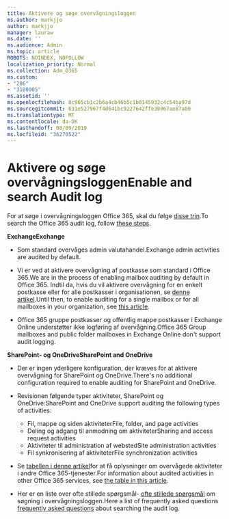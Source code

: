 ```yaml
---
title: Aktivere og søge overvågningsloggen
ms.author: markjjo
author: markjjo
manager: lauraw
ms.date: ''
ms.audience: Admin
ms.topic: article
ROBOTS: NOINDEX, NOFOLLOW
localization_priority: Normal
ms.collection: Adm_O365
ms.custom:
- "286"
- "3100005"
ms.assetid: ''
ms.openlocfilehash: 8c965cb1c2b6a4cb46b5c1b0145932c4c54ba97d
ms.sourcegitcommit: 631e527967f4d641bc9227642ffe38967ae87a00
ms.translationtype: MT
ms.contentlocale: da-DK
ms.lasthandoff: 08/09/2019
ms.locfileid: "36270522"
---
```

# <a name="enable-and-search-audit-log"></a><span data-ttu-id="4c7d7-102">Aktivere og søge overvågningsloggen</span><span class="sxs-lookup"><span data-stu-id="4c7d7-102">Enable and search Audit log</span></span>

<span data-ttu-id="4c7d7-103">For at søge i overvågningsloggen Office 365, skal du følge [disse trin](https://docs.microsoft.com/office365/securitycompliance/search-the-audit-log-in-security-and-compliance#search-the-audit-log).</span><span class="sxs-lookup"><span data-stu-id="4c7d7-103">To search the Office 365 audit log, follow [these steps](https://docs.microsoft.com/office365/securitycompliance/search-the-audit-log-in-security-and-compliance#search-the-audit-log).</span></span>

<span data-ttu-id="4c7d7-104">**Exchange**</span><span class="sxs-lookup"><span data-stu-id="4c7d7-104">**Exchange**</span></span>

- <span data-ttu-id="4c7d7-105">Som standard overvåges admin valutahandel.</span><span class="sxs-lookup"><span data-stu-id="4c7d7-105">Exchange admin activities are audited by default.</span></span>

- <span data-ttu-id="4c7d7-106">Vi er ved at aktivere overvågning af postkasse som standard i Office 365.</span><span class="sxs-lookup"><span data-stu-id="4c7d7-106">We are in the process of enabling mailbox auditing by default in Office 365.</span></span> <span data-ttu-id="4c7d7-107">Indtil da, hvis du vil aktivere overvågning for en enkelt postkasse eller for alle postkasser i organisationen, se [denne artikel](https://docs.microsoft.com/office365/securitycompliance/enable-mailbox-auditing).</span><span class="sxs-lookup"><span data-stu-id="4c7d7-107">Until then, to enable auditing for a single mailbox or for all mailboxes in your organization, see  [this article](https://docs.microsoft.com/office365/securitycompliance/enable-mailbox-auditing).</span></span>

- <span data-ttu-id="4c7d7-108">Office 365 gruppe postkasser og offentlig mappe postkasser i Exchange Online understøtter ikke logføring af overvågning.</span><span class="sxs-lookup"><span data-stu-id="4c7d7-108">Office 365 Group mailboxes and public folder mailboxes in Exchange Online don't support audit logging.</span></span>

<span data-ttu-id="4c7d7-109">**SharePoint- og OneDrive**</span><span class="sxs-lookup"><span data-stu-id="4c7d7-109">**SharePoint and OneDrive**</span></span>

- <span data-ttu-id="4c7d7-110">Der er ingen yderligere konfiguration, der kræves for at aktivere overvågning for SharePoint og OneDrive.</span><span class="sxs-lookup"><span data-stu-id="4c7d7-110">There's no additional configuration required to enable auditing for SharePoint and OneDrive.</span></span>

- <span data-ttu-id="4c7d7-111">Revisionen følgende typer aktiviteter, SharePoint og OneDrive:</span><span class="sxs-lookup"><span data-stu-id="4c7d7-111">SharePoint and OneDrive support auditing the following types of activities:</span></span>

    - <span data-ttu-id="4c7d7-112">Fil, mappe og siden aktiviteter</span><span class="sxs-lookup"><span data-stu-id="4c7d7-112">File, folder, and page activities</span></span>
    - <span data-ttu-id="4c7d7-113">Deling og adgang til anmodning om aktiviteter</span><span class="sxs-lookup"><span data-stu-id="4c7d7-113">Sharing and access request activities</span></span>
    - <span data-ttu-id="4c7d7-114">Aktiviteter til administration af websted</span><span class="sxs-lookup"><span data-stu-id="4c7d7-114">Site administration activities</span></span>
    - <span data-ttu-id="4c7d7-115">Fil synkronisering af aktiviteter</span><span class="sxs-lookup"><span data-stu-id="4c7d7-115">File synchronization activities</span></span>

- <span data-ttu-id="4c7d7-116">Se [tabellen i denne artikel](https://docs.microsoft.com/office365/securitycompliance/search-the-audit-log-in-security-and-compliance#audited-activities)for at få oplysninger om overvågede aktiviteter i andre Office 365-tjenester.</span><span class="sxs-lookup"><span data-stu-id="4c7d7-116">For information about audited activities in other Office 365 services, see  [the table in this article](https://docs.microsoft.com/office365/securitycompliance/search-the-audit-log-in-security-and-compliance#audited-activities).</span></span>

- <span data-ttu-id="4c7d7-117">Her er en liste over ofte stillede spørgsmål- [ofte stillede spørgsmål](https://docs.microsoft.com/office365/securitycompliance/search-the-audit-log-in-security-and-compliance#frequently-asked-questions) om søgning i overvågningsloggen.</span><span class="sxs-lookup"><span data-stu-id="4c7d7-117">Here a list of frequently asked questions [frequently asked questions](https://docs.microsoft.com/office365/securitycompliance/search-the-audit-log-in-security-and-compliance#frequently-asked-questions) about searching the audit log.</span></span>